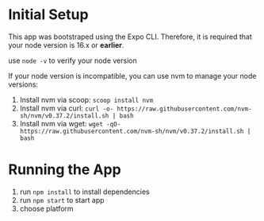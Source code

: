 # Initial Setup
This app was bootstraped using the Expo CLI. Therefore, it is required that 
your node version is 16.x or **earlier**.

use `node -v` to verify your node version

If your node version is incompatible, you can use nvm to manage your node versions:
1. Install nvm via scoop:
    `scoop install nvm`
2. Install nvm via curl:
    `curl -o- https://raw.githubusercontent.com/nvm-sh/nvm/v0.37.2/install.sh | bash`
3. Install nvm via wget:
    `wget -qO- https://raw.githubusercontent.com/nvm-sh/nvm/v0.37.2/install.sh | bash`

# Running the App
1. run `npm install` to install dependencies
2. run `npm start` to start app
3. choose platform